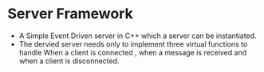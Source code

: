 # Server Framework

- A Simple Event Driven server in C++ which a server can be instantiated.
- The dervied server needs only to implement three virtual functions to handle When a client is connected , when a message is received and when a client is disconnected. 
